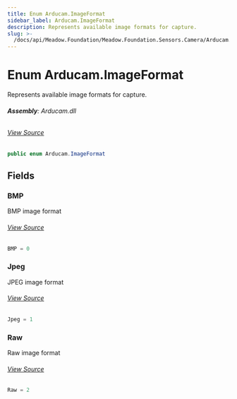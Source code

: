 ```yaml
---
title: Enum Arducam.ImageFormat
sidebar_label: Arducam.ImageFormat
description: Represents available image formats for capture.
slug: >-
  /docs/api/Meadow.Foundation/Meadow.Foundation.Sensors.Camera/Arducam.ImageFormat
---
```

# Enum Arducam.ImageFormat
Represents available image formats for capture.

###### **Assembly**: Arducam.dll
###### [View Source](https://github.com/WildernessLabs/Meadow.Foundation.git/blob/develop/Source/Meadow.Foundation.Peripherals/Sensors.Camera.Arducam/Driver/Arducam.Enums.cs#L129)
```csharp title="Declaration"
public enum Arducam.ImageFormat
```
## Fields
### BMP
BMP image format
###### [View Source](https://github.com/WildernessLabs/Meadow.Foundation.git/blob/develop/Source/Meadow.Foundation.Peripherals/Sensors.Camera.Arducam/Driver/Arducam.Enums.cs#L132)
```csharp title="Declaration"
BMP = 0
```
### Jpeg
JPEG image format
###### [View Source](https://github.com/WildernessLabs/Meadow.Foundation.git/blob/develop/Source/Meadow.Foundation.Peripherals/Sensors.Camera.Arducam/Driver/Arducam.Enums.cs#L134)
```csharp title="Declaration"
Jpeg = 1
```
### Raw
Raw image format
###### [View Source](https://github.com/WildernessLabs/Meadow.Foundation.git/blob/develop/Source/Meadow.Foundation.Peripherals/Sensors.Camera.Arducam/Driver/Arducam.Enums.cs#L136)
```csharp title="Declaration"
Raw = 2
```
